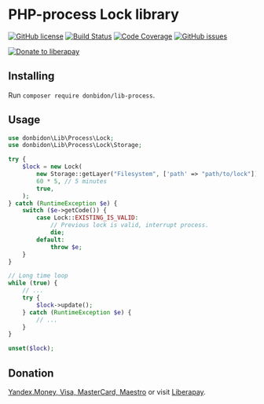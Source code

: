 # PHP-process Lock library
[![GitHub license](https://img.shields.io/github/license/donbidon/lib-process.svg)](https://github.com/donbidon/lib-process/blob/master/LICENSE)
[![Build Status](https://travis-ci.com/donbidon/lib-process.svg?branch=master)](https://travis-ci.com/donbidon/lib-process)
[![Code Coverage](https://codecov.io/gh/donbidon/lib-process/branch/master/graph/badge.svg)](https://codecov.io/gh/donbidon/lib-process)
[![GitHub issues](https://img.shields.io/github/issues-raw/donbidon/lib-process.svg)](https://github.com/donbidon/lib-process/issues)

[![Donate to liberapay](http://img.shields.io/liberapay/receives/don.bidon.svg?logo=liberapay)](https://liberapay.com/don.bidon/donate)

## Installing
Run `composer require donbidon/lib-process`.

## Usage

```php
use donbidon\Lib\Process\Lock;
use donbidon\Lib\Process\Lock\Storage;

try {
    $lock = new Lock(
        new Storage::getLayer("Filesystem", ['path' => "path/to/lock"]),
        60 * 5, // 5 minutes
        true,
    );
} catch (RuntimeException $e) {
    switch ($e->getCode()) {
        case Lock::EXISTING_IS_VALID:
            // Previous lock is valid, interrupt process.
            die;
        default:
            throw $e;
    }
}

// Long time loop
while (true) {
    // ...
    try {
        $lock->update();
    } catch (RuntimeException $e) {
        // ...
    }
}

unset($lock);
```

## Donation
[Yandex.Money, Visa, MasterCard, Maestro](https://money.yandex.ru/to/41001351141494) or visit [Liberapay](https://liberapay.com/don.bidon/donate).

